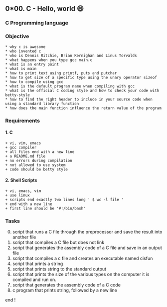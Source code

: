 ##  0*00. C - Hello, world :smile:

### C Programming language

### Objective
	* why c is awesome
	* who invented c
	* who is Dennis Ritchie, Brian Kernighan and Linus Torvalds
	* what happens when you type gcc main.c
	* what is an entry point
	* what is main
	* how to print text using printf, puts and putchar
	* how to get size of a specific type using the unary operator sizeof
	* how to compile using gcc
	* what is the default program name when compiling with gcc
	* what is the official C coding style and how to check your code with betty-style
	* how to find the right header to include in your source code when using a standard library function
	* how does the main function influence the return value of the program

### Requirements

#### 1. C
	+ vi, vim, emacs
	+ gcc compiler
	+ all files end with a new line
	+ a README.md file
	+ no errors during compilation
	+ not allowed to use system
	+ code should be betty style

#### 2. Shell Scripts
	+ vi, emacs, vim
	+ use linux
	+ scripts end exactly two lines long ' $ wc -l file '
	+ end with a new line
	+ first line should be '#!/bin/bash'
	
### Tasks
0. script that runs a C file through the preprocessor and save the result into another file
1. script that compiles a C file but does not link
2. script that generates the assembly code of a C file and save in an output file
3. script that compiles a c file and creates an executable named cisfun
4. script that prints a string
5. script that prints string to the  standard output
6. script that prints the size of the  various types on the computer it is compiled and run on.
7. script that generates the assembly code of a  C code
8. c program that prints string, followed by a new line

end !